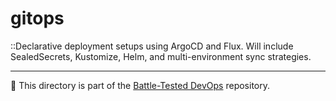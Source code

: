 # gitops

::Declarative deployment setups using ArgoCD and Flux. Will include SealedSecrets, Kustomize, Helm, and multi-environment sync strategies.

---

📁 This directory is part of the [Battle-Tested DevOps](../README.md) repository.
